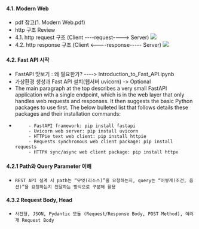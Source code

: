 #### 4.1. Modern Web
- pdf 참고(1. Modern Web.pdf)
- http 구조 Review
- 4.1. http request 구조 (Client ----request----> Server)
![](https://blog.kakaocdn.net/dna/bUk1MH/btqD9Nwa5bh/AAAAAAAAAAAAAAAAAAAAAHzhVOCLZG0zt7QsnMifVgZPSZI5_n7VfcjEdRimpyAK/img.png?credential=yqXZFxpELC7KVnFOS48ylbz2pIh7yKj8&expires=1759244399&allow_ip=&allow_referer=&signature=CLilKKunbdDDtC1W6SJJRWEZ1Nw%3D)
- 4.2. http response 구조 (Client <----response----- Server)
![](https://blog.kakaocdn.net/dna/B1ncV/btsEWyvMlHw/AAAAAAAAAAAAAAAAAAAAAL45lRSwnfiECq9bA3maLS9bNvJKyTAdK1qRYhj5CdIk/img.png?credential=yqXZFxpELC7KVnFOS48ylbz2pIh7yKj8&expires=1759244399&allow_ip=&allow_referer=&signature=4W7bFYDbL3y%2BtTjTYJAu2voD%2F2Y%3D)

#### 4.2. Fast API 시작
- FastAPI 맛보기 : 왜 필요한가? ----> Introduction_to_Fast_API.ipynb
- 가상환경 생성과 Fast API 설치(웹서버 uvicorn) -> Optional
- The main paragraph at the top describes a very small FastAPI application with a single endpoint, which is in the web layer that only handles web requests and responses. It then suggests the basic Python packages to use first. The below bulleted list that follows details these packages and their installation commands:
-          - FastAPI framework: pip install fastapi
           - Uvicorn web server: pip install uvicorn
           - HTTPie text web client: pip install httpie
           - Requests synchronous web client package: pip install requests
           - HTTPX sync/async web client package: pip install httpx
#### 4.2.1 Path와 Query Parameter 이해
-     REST API 설계 시 path는 “무엇(리소스)”을 요청하는지, query는 “어떻게(조건, 옵션)”을 요청하는지 전달하는 방식으로 구분해 활용
#### 4.3.2 Request Body, Head
-     사전형, JSON, Pydantic 모듈 (Request/Response Body, POST Method), 여러 개 Request Body
